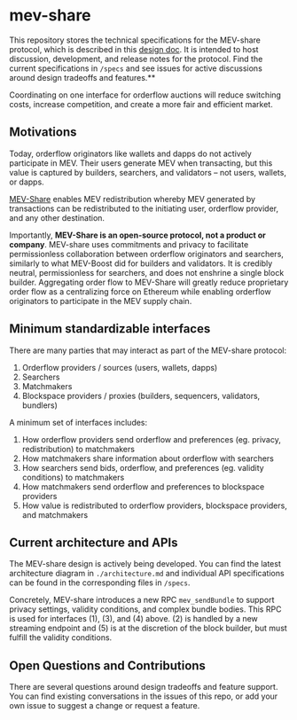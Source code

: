 # mev-share

This repository stores the technical specifications for the MEV-share protocol, which is described in this [design doc](https://collective.flashbots.net/t/mev-share-programmably-private-orderflow-to-share-mev-with-users/1264). It is intended to host discussion, development, and release notes for the protocol. Find the current specifications in `/specs` and see issues for active discussions around design tradeoffs and features.**

Coordinating on one interface for orderflow auctions will reduce switching costs, increase competition, and create a more fair and efficient market.

## Motivations

Today, orderflow originators like wallets and dapps do not actively participate in MEV. Their users generate MEV when transacting, but this value is captured by builders, searchers, and validators – not users, wallets, or dapps.

[MEV-Share](https://collective.flashbots.net/t/mev-share-programmably-private-orderflow-to-share-mev-with-users/1264) enables MEV redistribution whereby MEV generated by transactions can be redistributed to the initiating user, orderflow provider, and any other destination.

Importantly, **MEV-Share is an open-source protocol, not a product or company**. MEV-share uses commitments and privacy to facilitate permissionless collaboration between orderflow originators and searchers, similarly to what MEV-Boost did for builders and validators. It is credibly neutral, permissionless for searchers, and does not enshrine a single block builder. Aggregating order flow to MEV-Share will greatly reduce proprietary order flow as a centralizing force on Ethereum while enabling orderflow originators to participate in the MEV supply chain.

## Minimum standardizable interfaces

There are many parties that may interact as part of the MEV-share protocol:
1. Orderflow providers / sources (users, wallets, dapps)
2. Searchers
3. Matchmakers
4. Blockspace providers / proxies (builders, sequencers, validators, bundlers)

A minimum set of interfaces includes:
1. How orderflow providers send orderflow and preferences (eg. privacy, redistribution) to matchmakers
2. How matchmakers share information about orderflow with searchers
3. How searchers send bids, orderflow, and preferences (eg. validity conditions) to matchmakers
4. How matchmakers send orderflow and preferences to blockspace providers
5. How value is redistributed to orderflow providers, blockspace providers, and matchmakers

## Current architecture and APIs

The MEV-share design is actively being developed. You can find the latest architecture diagram in `./architecture.md` and individual API specifications can be found in the corresponding files in `/specs`.

Concretely, MEV-share introduces a new RPC `mev_sendBundle` to support privacy settings, validity conditions, and complex bundle bodies. This RPC is used for interfaces (1), (3), and (4) above. (2) is handled by a new streaming endpoint and (5) is at the discretion of the block builder, but must fulfill the validity conditions.

## Open Questions and Contributions

There are several questions around design tradeoffs and feature support. You can find existing conversations in the issues of this repo, or add your own issue to suggest a change or request a feature.
